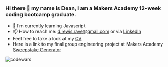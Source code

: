 ### Hi there 👋 my name is Dean, I am a Makers Academy 12-week coding bootcamp graduate.

<!-- 🔭 I’m currently working on exploring the potential of my final major project at Makers Academy called Sweepstake -->
- 🌱 I’m currently learning Javascript
- 📫 How to reach me: d.lewis.rave@gmail.com or via [LinkedIn](https://www.linkedin.com/in/deanalewis/)
- Feel free to take a look at my [CV](https://www.linkedin.com/in/deanalewis/details/featured/)
- Here is a link to my final group engineering project at Makers Academy [Sweepstake Generator](https://aqueous-cliffs-99174.herokuapp.com/)
<!--
**doinyne/doinyne** is a ✨ _special_ ✨ repository because its `README.md` (this file) appears on your GitHub profile.

Here are some ideas to get you started:


- 👯 I’m looking to collaborate on ...
- 🤔 I’m looking for help with ...
- 💬 Ask me about ...
- 📫 How to reach me: ...
- 😄 Pronouns: ...
- ⚡ Fun fact: ...
-->
<!-- 
![Visitors](https://api.visitorbadge.io/api/visitors?path=doinyne&labelColor=%2337d67a&countColor=%23555555) -->
![codewars](https://www.codewars.com/users/Doinyne/badges/small?theme=dark)

<!-- 
<!-- - ⚡ Sweepstake Project -->
<!-- [![wakatime](https://wakatime.com/badge/user/84f770b7-133a-452b-a73b-784bd2380a0f/project/6dbdc6d7-bc8e-4b07-92f6-c123bade47b5.svg)](https://wakatime.com/badge/user/84f770b7-133a-452b-a73b-784bd2380a0f/project/6dbdc6d7-bc8e-4b07-92f6-c123bade47b5) -->

